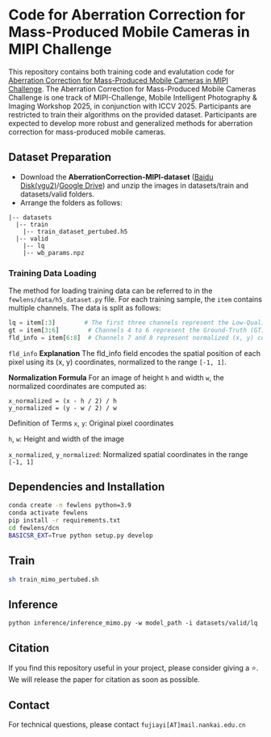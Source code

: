 # Code for Aberration Correction for Mass-Produced Mobile Cameras in MIPI Challenge
This repository contains both training code and evalutation code for [Aberration Correction for Mass-Produced Mobile Cameras in MIPI Challenge](https://www.codabench.org/competitions/8417/). The Aberration Correction for Mass-Produced Mobile Cameras Challenge is one track of MIPI-Challenge, Mobile Intelligent Photography & Imaging Workshop 2025, in conjunction with ICCV 2025. Participants are restricted to train their algorithms on the provided dataset. Participants are expected to develop more robust and generalized methods for aberration correction for mass-produced mobile cameras.


## Dataset Preparation
- Download the **AberrationCorrection-MIPI-dataset** ([Baidu Disk(vgu2)](https://pan.baidu.com/s/1I8VwHBA51Z726WVf43lISA?pwd=vgu2)/[Google Drive](https://drive.google.com/drive/folders/1vxyp5uDU7OId6_5laGYi-JHJsB3E1jmz?usp=sharing)) and unzip the images in datasets/train and datasets/valid folders.
- Arrange the folders as follows: 
  
```
|-- datasets
  |-- train
    |-- train_dataset_pertubed.h5
  |-- valid
    |-- lq
    |-- wb_params.npz
```
### Training Data Loading

The method for loading training data can be referred to in the `fewlens/data/h5_dataset.py` file. For each training sample, the `item` contains multiple channels. The data is split as follows:

```python
lq = item[:3]        # The first three channels represent the Low-Quality (LQ) image
gt = item[3:6]        # Channels 4 to 6 represent the Ground-Truth (GT) image
fld_info = item[6:8]  # Channels 7 and 8 represent normalized (x, y) coordinate information
```
``fld_info`` **Explanation**
The fld_info field encodes the spatial position of each pixel using its (x, y) coordinates, normalized to the range ``[-1, 1]``.

**Normalization Formula**
For an image of height ``h`` and width ``w``, the normalized coordinates are computed as:

```
x_normalized = (x - h / 2) / h
y_normalized = (y - w / 2) / w
```
Definition of Terms
``x``, ``y``: Original pixel coordinates

``h``, ``w``: Height and width of the image

``x_normalized``, ``y_normalized``: Normalized spatial coordinates in the range ``[-1, 1]``

## Dependencies and Installation
```bash
conda create -n fewlens python=3.9
conda activate fewlens
pip install -r requirements.txt
cd fewlens/dcn
BASICSR_EXT=True python setup.py develop
```

## Train

```bash
sh train_mimo_pertubed.sh
```
## Inference
```
python inference/inference_mimo.py -w model_path -i datasets/valid/lq
```

## Citation

If you find this repository useful in your project, please consider giving a :star:. We will release the paper for citation as soon as possible.

## Contact

For technical questions, please contact `fujiayi[AT]mail.nankai.edu.cn`